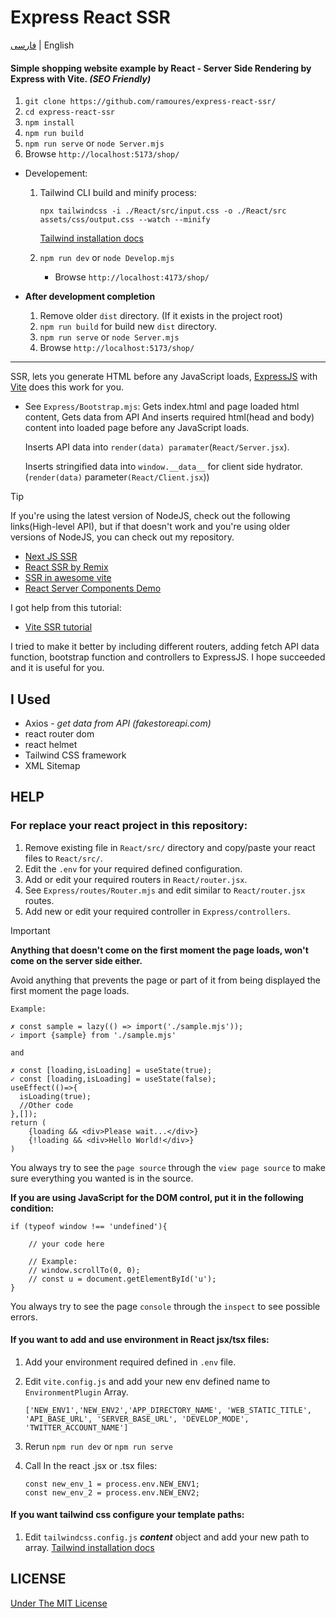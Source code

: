 # Express React SSR

[فارسی](https://awaweb.ir/blog/posts/express-react-ssr) | English

#### Simple shopping website example by React - Server Side Rendering by Express with Vite. **_(SEO Friendly)_**

1. `git clone https://github.com/ramoures/express-react-ssr/`
2. `cd express-react-ssr`
3. `npm install`
4. `npm run build`
5. `npm run serve` or `node Server.mjs`
6. Browse `http://localhost:5173/shop/`

- Developement:

  1.  Tailwind CLI build and minify process:

          npx tailwindcss -i ./React/src/input.css -o ./React/src assets/css/output.css --watch --minify

      [Tailwind installation docs](https://tailwindcss.com/docs/installation)

  2.  `npm run dev` or `node Develop.mjs`

      - Browse `http://localhost:4173/shop/`

- **After development completion**
  1. Remove older `dist` directory. (If it exists in the project root)
  2. `npm run build` for build new `dist` directory.
  3. `npm run serve` or `node Server.mjs`
  4. Browse `http://localhost:5173/shop/`

---

SSR, lets you generate HTML before any JavaScript loads, [ExpressJS](https://expressjs.com/) with [Vite](https://vitejs.dev/guide/ssr) does this work for you.

- See `Express/Bootstrap.mjs`:
  Gets index.html and page loaded html content, Gets data from API And inserts required html(head and body) content into loaded page before any JavaScript loads.

  Inserts API data into `render(data) paramater`(`React/Server.jsx`).

  Inserts stringified data into `window.__data__` for client side hydrator.(`render(data)` parameter`(React/Client.jsx`))

> [!TIP]
>
> If you're using the latest version of NodeJS, check out the following links(High-level API), but if that doesn't work and you're using older versions of NodeJS, you can check out my repository.
>
> - [Next JS SSR](https://nextjs.org/docs/pages/building-your-application/rendering/server-side-rendering)
> - [React SSR by Remix](https://remix.run/blog/react-server-components)
> - [SSR in awesome vite](https://github.com/vitejs/awesome-vite#ssr)
> - [React Server Components Demo](https://github.com/reactjs/server-components-demo)
>
> I got help from this tutorial:
>
> - [Vite SSR tutorial](https://vitejs.dev/guide/ssr#example-projects)
>
> I tried to make it better by including different routers, adding fetch API data function, bootstrap function and controllers to ExpressJS. I hope succeeded and it is useful for you.

## I Used

- Axios - _get data from API (fakestoreapi.com)_
- react router dom
- react helmet
- Tailwind CSS framework
- XML Sitemap

## HELP

### For replace your react project in this repository:

1. Remove existing file in `React/src/` directory and copy/paste your react files to `React/src/`.
2. Edit the `.env` for your required defined configuration.
3. Add or edit your required routers in `React/router.jsx`.
4. See `Express/routes/Router.mjs` and edit similar to `React/router.jsx` routes.
5. Add new or edit your required controller in `Express/controllers`.

> [!IMPORTANT]
>
> **Anything that doesn't come on the first moment the page loads, won't come on the server side either.**
>
> Avoid anything that prevents the page or part of it from being displayed the first moment the page loads.
>
> ```
> Example:
>
> ✗ const sample = lazy(() => import('./sample.mjs'));
> ✓ import {sample} from './sample.mjs'
>
> and
>
> ✗ const [loading,isLoading] = useState(true);
> ✓ const [loading,isLoading] = useState(false);
> useEffect(()=>{
>   isLoading(true);
>   //Other code
> },[]);
> return (
>     {loading && <div>Please wait...</div>}
>     {!loading && <div>Hello World!</div>}
> )
> ```
>You always try to see the `page source` through the `view page source` to make sure everything you wanted is in the source.
>
>**If you are using JavaScript for the DOM control, put it in the following condition:**
>
> ```
> if (typeof window !== 'undefined'){
>
>     // your code here
>
>     // Example:
>     // window.scrollTo(0, 0);
>     // const u = document.getElementById('u');
> }
> ```
>
> You always try to see the page `console` through the `inspect` to see possible errors.

#### If you want to add and use environment in React jsx/tsx files:

1.  Add your environment required defined in `.env` file.
2.  Edit `vite.config.js` and add your new env defined name to `EnvironmentPlugin` Array.

        ['NEW_ENV1','NEW_ENV2','APP_DIRECTORY_NAME', 'WEB_STATIC_TITLE', 'API_BASE_URL', 'SERVER_BASE_URL', 'DEVELOP_MODE', 'TWITTER_ACCOUNT_NAME']

3.  Rerun `npm run dev` or `npm run serve`
4.  Call In the react .jsx or .tsx files:

        const new_env_1 = process.env.NEW_ENV1;
        const new_env_2 = process.env.NEW_ENV2;

#### If you want tailwind css configure your template paths:

1. Edit `tailwindcss.config.js` **_content_** object and add your new path to array. [Tailwind installation docs](https://tailwindcss.com/docs/installation)

## LICENSE

[Under The MIT License](./LICENSE)
